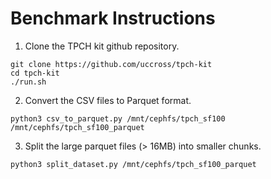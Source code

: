 # Benchmark Instructions

1. Clone the TPCH kit github repository.
```
git clone https://github.com/uccross/tpch-kit
cd tpch-kit
./run.sh
```

2. Convert the CSV files to Parquet format.
```
python3 csv_to_parquet.py /mnt/cephfs/tpch_sf100 /mnt/cephfs/tpch_sf100_parquet
```

3. Split the large parquet files (> 16MB) into smaller chunks.
```
python3 split_dataset.py /mnt/cephfs/tpch_sf100_parquet
```
